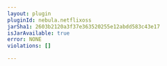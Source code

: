 ```yaml
---
layout: plugin
pluginId: nebula.netflixoss
jarSha1: 2603b2120a3f37e363520255e12abdd583c43e17
isJarAvailable: true
error: NONE
violations: []

---
```


